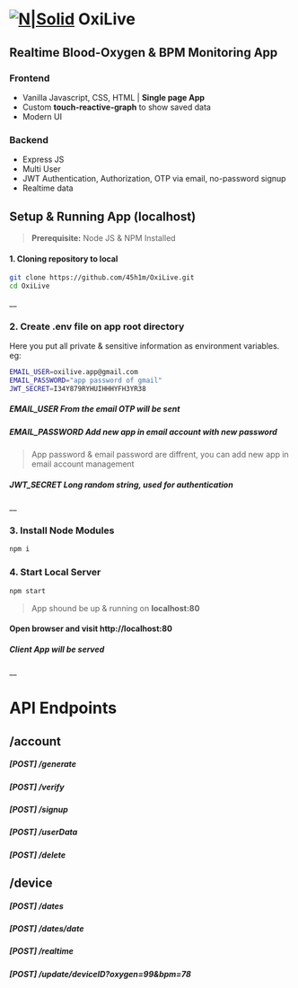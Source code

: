 
# [![N|Solid](https://raw.githubusercontent.com/45h1m/OxiLive/main/public/favicon.ico)](https://nodesource.com/products/nsolid) OxiLive
## Realtime Blood-Oxygen & BPM Monitoring App

### Frontend
 - Vanilla Javascript, CSS, HTML | __Single page App__
 - Custom __touch-reactive-graph__ to show saved data
 - Modern UI

### Backend
- Express JS
- Multi User 
- JWT Authentication, Authorization, OTP via email, no-password signup
- Realtime data 


 
## Setup & Running App (localhost)

> __Prerequisite:__ Node JS & NPM Installed

#### 1. Cloning repository to local 
```sh
git clone https://github.com/45h1m/OxiLive.git
cd OxiLive
```
__
### 2. Create **.env** file on app root directory
Here you put all private & sensitive information as environment variables. eg:
```sh
EMAIL_USER=oxilive.app@gmail.com
EMAIL_PASSWORD="app password of gmail"
JWT_SECRET=I34Y879RYHUIHHHYFH3YR38
```
##### __EMAIL_USER__ From the email OTP will be sent
##### __EMAIL_PASSWORD__ Add new app in email account with new password
> App password & email password are diffrent, you can add new app in email account management

##### __JWT_SECRET__ Long random string, used for authentication
__
### 3. Install Node Modules

```sh
npm i
```

### 4. Start Local Server

```sh
npm start
```

> App shound be up & running on __localhost:80__

#### Open browser and visit http://localhost:80
##### Client App will be served 
__
# API Endpoints

## /account
##### [POST] /generate
##### [POST] /verify
##### [POST] /signup
##### [POST] /userData
##### [POST] /delete

## /device
##### [POST] /dates
##### [POST] /dates/date
##### [POST] /realtime
##### [POST] /update/deviceID?oxygen=99&bpm=78
